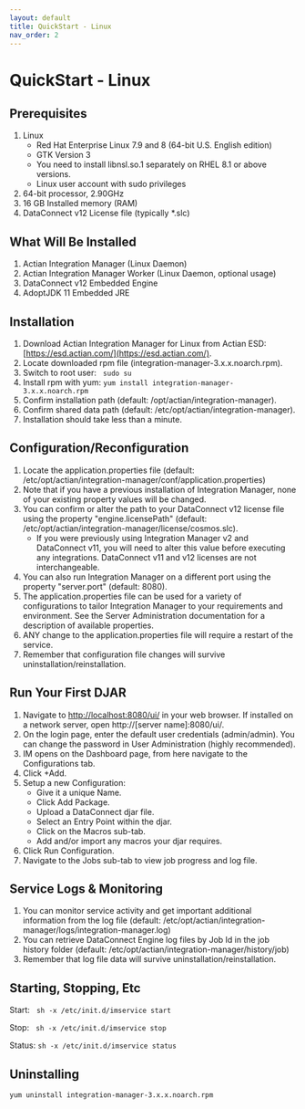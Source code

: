 ```yaml
---
layout: default
title: QuickStart - Linux
nav_order: 2
---
```

# QuickStart - Linux

## Prerequisites

1. Linux
   * Red Hat Enterprise Linux 7.9 and 8 (64-bit U.S. English edition)
   * GTK Version 3
   * You need to install libnsl.so.1 separately on RHEL 8.1 or above versions.
   * Linux user account with sudo privileges
2. 64-bit processor, 2.90GHz
3. 16 GB Installed memory (RAM)
4. DataConnect v12 License file (typically \*.slc)

## What Will Be Installed

1. Actian Integration Manager (Linux Daemon)
2. Actian Integration Manager Worker (Linux Daemon, optional usage)
3. DataConnect v12 Embedded Engine
4. AdoptJDK 11 Embedded JRE

## Installation

1. Download Actian Integration Manager for Linux from Actian ESD: [https://esd.actian.com/](https://esd.actian.com/).
2. Locate downloaded rpm file (integration-manager-3.x.x.noarch.rpm).
3. Switch to root user: &nbsp;&nbsp;```sudo su```
4. Install rpm with yum: ```yum install integration-manager-3.x.x.noarch.rpm```
5. Confirm installation path (default: /opt/actian/integration-manager).
6. Confirm shared data path (default: /etc/opt/actian/integration-manager).
7. Installation should take less than a minute.

## Configuration/Reconfiguration

1. Locate the application.properties file (default: /etc/opt/actian/integration-manager/conf/application.properties)
2. Note that if you have a previous installation of Integration Manager, none of your existing property values will be changed.&#x20;
3. You can confirm or alter the path to your DataConnect v12 license file using the property "engine.licensePath" (default: /etc/opt/actian/integration-manager/license/cosmos.slc).
   * If you were previously using Integration Manager v2 and DataConnect v11, you will need to alter this value before executing any integrations. DataConnect v11 and v12 licenses are not interchangeable.
4. You can also run Integration Manager on a different port using the property "server.port" (default: 8080).
5. The application.properties file can be used for a variety of configurations to tailor Integration Manager to your requirements and environment. See the Server Administration documentation for a description of available properties.
6. ANY change to the application.properties file will require a restart of the service.
7. Remember that configuration file changes will survive uninstallation/reinstallation.

## Run Your First DJAR

1. Navigate to [http://localhost:8080/ui/](http://localhost:8080/ui/) in your web browser. If installed on a network server, open http://[server name]:8080/ui/.
2. On the login page, enter the default user credentials (admin/admin). You can change the password in User Administration (highly recommended).
3. IM opens on the Dashboard page, from here navigate to the Configurations tab.
4. Click +Add.
5. Setup a new Configuration:
   * Give it a unique Name.
   * Click Add Package.
   * Upload a DataConnect djar file.
   * Select an Entry Point within the djar.
   * Click on the Macros sub-tab.
   * Add and/or import any macros your djar requires.
6. Click Run Configuration.
7. Navigate to the Jobs sub-tab to view job progress and log file.

## Service Logs & Monitoring

1. You can monitor service activity and get important additional information from the log file (default:  /etc/opt/actian/integration-manager/logs/integration-manager.log)
2. You can retrieve DataConnect Engine log files by Job Id in the job history folder (default: /etc/opt/actian/integration-manager/history/job)
3. Remember that log file data will survive uninstallation/reinstallation.&#x20;

## Starting, Stopping, Etc

Start: &nbsp;&nbsp;```sh -x /etc/init.d/imservice start```

Stop: &nbsp;&nbsp;```sh -x /etc/init.d/imservice stop```

Status: ```sh -x /etc/init.d/imservice status```

## Uninstalling

```yum uninstall integration-manager-3.x.x.noarch.rpm```